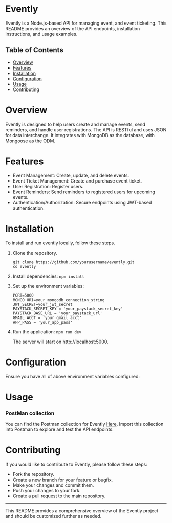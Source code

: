 # Evently
Evently is a Node.js-based API for managing event, and event ticketing. This README provides an overview of the API endpoints, installation instructions, and usage examples.

## Table of Contents
- [Overview](#Overview)
- [Features](#Features)
- [Installation](#Installation)
- [Configuration](#Configuration)
- [Usage](#Usage)
- [Contributing](#Contributing)

# Overview
Evently is designed to help users create and manage events, send reminders, and handle user registrations. The API is RESTful and uses JSON for data interchange. It integrates with MongoDB as the database, with Mongoose as the ODM.

# Features
- Event Management: Create, update, and delete events.
- Event Ticket Management: Create and purchase event ticket.
- User Registration: Register users.
- Event Reminders: Send reminders to registered users for upcoming events.
- Authentication/Authorization: Secure endpoints using JWT-based authentication.

# Installation
To install and run evently locally, follow these steps.

1. Clone the repository.
   ```
   git clone https://github.com/yourusername/evently.git
   cd evently
   ```
2. Install dependencies:
    `npm install`
   
4. Set up the environment variables:
   ```
   PORT=5000
   MONGO_URI=your_mongodb_connection_string
   JWT_SECRET=your_jwt_secret
   PAYSTACK_SECRET_KEY = 'your_paystack_secret_key'
   PAYSTACK_BASE_URL = 'your_paystack_url'
   GMAIL_ACCT = 'your_gmail_acct'
   APP_PASS = 'your_app_pass'
   ```
   
5. Run the application:
   `npm run dev`
   
    The server will start on http://localhost:5000.

# Configuration
Ensure you have all of above environment variables configured:

# Usage
### PostMan collection
You can find the Postman collection for Evently [Here](https://documenter.getpostman.com/view/21878719/2sA3s7kpUa). Import this collection into Postman to explore and test the API endpoints.

# Contributing
If you would like to contribute to Evently, please follow these steps:

   - Fork the repository.
   - Create a new branch for your feature or bugfix.
   - Make your changes and commit them.
   - Push your changes to your fork.
   - Create a pull request to the main repository.

---
This README provides a comprehensive overview of the Evently project and should be customized further as needed.
